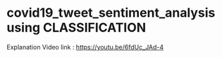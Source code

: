 # covid19_tweet_sentiment_analysis using CLASSIFICATION




Explanation Video link : https://youtu.be/6fdUc_JAd-4
